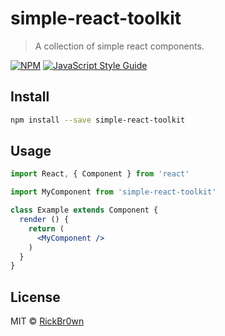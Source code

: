 # simple-react-toolkit

> A collection of simple react components.

[![NPM](https://img.shields.io/npm/v/simple-react-toolkit.svg)](https://www.npmjs.com/package/simple-react-toolkit) [![JavaScript Style Guide](https://img.shields.io/badge/code_style-standard-brightgreen.svg)](https://standardjs.com)

## Install

```bash
npm install --save simple-react-toolkit
```

## Usage

```jsx
import React, { Component } from 'react'

import MyComponent from 'simple-react-toolkit'

class Example extends Component {
  render () {
    return (
      <MyComponent />
    )
  }
}
```

## License

MIT © [RickBr0wn](https://github.com/RickBr0wn)
